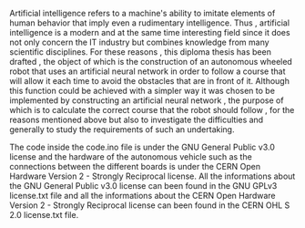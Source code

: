 Artificial intelligence refers to a machine's ability to imitate elements of human behavior that imply even a rudimentary intelligence. Thus , artificial intelligence is a modern and at the same time interesting field since it does not only concern the IT industry but combines knowledge from many scientific disciplines. For these reasons , this diploma thesis has been drafted , the object of which is the construction of an autonomous wheeled robot that uses an artificial neural network in order to follow a course that will allow it each time to avoid the obstacles that are in front of it. Although this function could be achieved with a simpler way it was chosen to be implemented by constructing an artificial neural network , the purpose of which is to calculate the correct course that the robot should follow , for the reasons mentioned above but also to investigate the difficulties and generally to study the requirements of such an undertaking.

The code inside the code.ino file is under the GNU General Public v3.0 license and the hardware of the autonomous vehicle such as the connections between the different boards is under the CERN Open Hardware Version 2 - Strongly Reciprocal license. All the informations about the GNU General Public v3.0 license can been found in the GNU GPLv3 license.txt file and all the informations about the CERN Open Hardware Version 2 - Strongly Reciprocal license can been found in the CERN OHL S 2.0 license.txt file.
